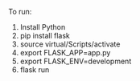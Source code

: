 To run:

1. Install Python
2. pip install flask
3. source virtual/Scripts/activate
4. export FLASK_APP=app.py
5. export FLASK_ENV=development
5. flask run
